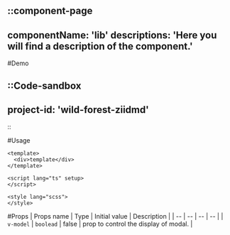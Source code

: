 ::component-page
---
componentName: 'lib'
descriptions: 'Here you will find a description of the component.'
---

#Demo
<!--  -->
::Code-sandbox
---
project-id: 'wild-forest-ziidmd'
---
::

#Usage
```vue{}[.vue file]
<template>
  <div>template</div>
</template>

<script lang="ts" setup>
</script>

<style lang="scss">
</style>
```

#Props
| Props name | Type | Initial value | Description |
| -- | -- | -- | -- |
| `v-model` | `boolead` | false | prop to control the display of modal. |
